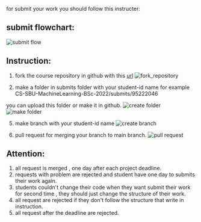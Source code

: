 for submit your work you should follow this instructer:

## submit flowchart:
![submit flow](https://github.com/alisharifi2000/CS-SBU-MachineLearning-BSc-2022/blob/main/assets/images/mermaid-diagram-20220220115738.png)


## Instruction:

1. fork the course repository in github with this [url](https://github.com/alisharifi2000/CS-SBU-DataMining-MSc-2022)
![fork_repository](https://github.com/alisharifi2000/CS-SBU-DataMining-MSc-2022/blob/main/assets/images/fork_repository.png)

3. make a folder in submits folder with your student-id name for example CS-SBU-MachineLearning-BSc-2022/submits/95222046

you can upload this folder or make it in github.
![create folder](https://github.com/alisharifi2000/CS-SBU-DataMining-MSc-2022/blob/main/assets/images/create_folder.png)
![make folder](https://github.com/alisharifi2000/CS-SBU-DataMining-MSc-2022/blob/main/assets/images/make_folder.png)

5. make branch with your student-id name 
![create branch](https://github.com/alisharifi2000/CS-SBU-DataMining-MSc-2022/blob/main/assets/images/create_branch.png)

7. pull request for merging your branch to main branch.
![pull request](https://github.com/alisharifi2000/CS-SBU-DataMining-MSc-2022/blob/main/assets/images/pull_request.png)

## Attention:
1. all request is merged , one day after each project deadline.
2. requests with problem are rejected and student have one day to submits their work again.
3. students couldn't change their code when they want submit their work for second time , they should just change the structure of their work.
4. all request are rejected if they don't follow the structure that write in instruction.
5. all request after the deadline are rejected.
